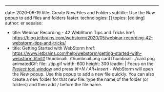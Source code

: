 ---
date: 2020-06-19
title: Create New Files and Folders
subtitle: Use the _New_ popup to add files and folders faster.
technologies: []
topics: [editing]
author: er
seealso:
- title: Webinar Recording - 42 WebStorm Tips and Tricks
  href: https://blog.jetbrains.com/webstorm/2020/05/webinar-recording-42-webstorm-tips-and-tricks/
- title: Getting Started with WebStorm
  href: https://www.jetbrains.com/help/webstorm/getting-started-with-webstorm.html#
thumbnail: ./thumbnail.png
cardThumbnail: ./card.png
animatedGif:
  file: ./tip.gif
  width: 600
  height: 300
leadin: |
  Focus on the [_Project_ tool window](https://www.jetbrains.com/help/webstorm/project-tool-window.html) and press _⌘+N / Alt+Insert_ - WebStorm will open the _New_ popup. Use this popup to add a new file quickly. You can also create a new folder for that new file: type the name of the folder (or folders) and then add `/` before the file name.